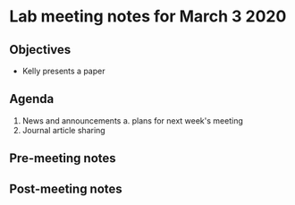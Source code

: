 # Lab meeting notes for March 3 2020

## Objectives
- Kelly presents a paper

## Agenda
1. News and announcements
   a. plans for next week's meeting
2. Journal article sharing

## Pre-meeting notes


## Post-meeting notes
